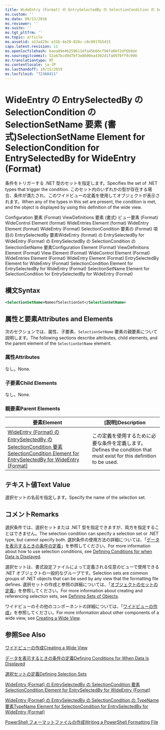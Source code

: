 ```yaml
---
title: WideEntry (Format) の EntrySelectedBy の SelectionCondition の SelectionSetName 要素Microsoft Docs
ms.custom: ''
ms.date: 09/13/2016
ms.reviewer: ''
ms.suite: ''
ms.tgt_pltfrm: ''
ms.topic: article
ms.assetid: a13a429c-a31b-4e29-828c-c0c0917b5415
caps.latest.revision: 11
ms.openlocfilehash: baea89e4b259611dfa45b6bcf94fa0bf2df6b9de
ms.sourcegitcommit: 52a67bcd9d7bf3e8600ea4302d1fa8970ff9c998
ms.translationtype: MT
ms.contentlocale: ja-JP
ms.lasthandoff: 10/15/2019
ms.locfileid: "72368411"
---
```

# <a name="selectionsetname-element-for-selectioncondition-for-entryselectedby-for-wideentry-format"></a><span data-ttu-id="14203-102">WideEntry の EntrySelectedBy の SelectionCondition の SelectionSetName 要素 (書式)</span><span class="sxs-lookup"><span data-stu-id="14203-102">SelectionSetName Element for SelectionCondition for EntrySelectedBy for WideEntry (Format)</span></span>

<span data-ttu-id="14203-103">条件をトリガーする .NET 型のセットを指定します。</span><span class="sxs-lookup"><span data-stu-id="14203-103">Specifies the set of .NET types that trigger the condition.</span></span> <span data-ttu-id="14203-104">このセット内のいずれかの型が存在する場合、条件が満たされ、このワイドビューの定義を使用してオブジェクトが表示されます。</span><span class="sxs-lookup"><span data-stu-id="14203-104">When any of the types in this set are present, the condition is met, and the object is displayed by using this definition of the wide view.</span></span>

<span data-ttu-id="14203-105">Configuration 要素 (Format) ViewDefinitions 要素 (書式) ビュー要素 (Format) WideControl Element (format) WideEntries Element (format) WideEntry Element (format) WideEntry (Format) SelectionCondition 要素の (Format) 項目の EntrySelectedBy 要素WideEntry (format) の EntrySelectedBy for WideEntry (Format) の EntrySelectedBy の SelectionCondition の SelectionSetName 要素</span><span class="sxs-lookup"><span data-stu-id="14203-105">Configuration Element (Format) ViewDefinitions Element (Format) View Element (Format) WideControl Element (Format) WideEntries Element (Format) WideEntry Element (Format) EntrySelectedBy Element for WideEntry (Format) SelectionCondition Element for EntrySelectedBy for WideEntry (Format) SelectionSetName Element for SelectionCondition for EntrySelectedBy for WideEntry (Format)</span></span>

## <a name="syntax"></a><span data-ttu-id="14203-106">構文</span><span class="sxs-lookup"><span data-stu-id="14203-106">Syntax</span></span>

```xml
<SelectionSetName>NameofSelectionSet</SelectionSetName>
```

## <a name="attributes-and-elements"></a><span data-ttu-id="14203-107">属性と要素</span><span class="sxs-lookup"><span data-stu-id="14203-107">Attributes and Elements</span></span>

<span data-ttu-id="14203-108">次のセクションでは、属性、子要素、`SelectionSetName` 要素の親要素について説明します。</span><span class="sxs-lookup"><span data-stu-id="14203-108">The following sections describe attributes, child elements, and the parent element of the `SelectionSetName` element.</span></span>

### <a name="attributes"></a><span data-ttu-id="14203-109">属性</span><span class="sxs-lookup"><span data-stu-id="14203-109">Attributes</span></span>

<span data-ttu-id="14203-110">なし。</span><span class="sxs-lookup"><span data-stu-id="14203-110">None.</span></span>

### <a name="child-elements"></a><span data-ttu-id="14203-111">子要素</span><span class="sxs-lookup"><span data-stu-id="14203-111">Child Elements</span></span>

<span data-ttu-id="14203-112">なし。</span><span class="sxs-lookup"><span data-stu-id="14203-112">None.</span></span>

### <a name="parent-elements"></a><span data-ttu-id="14203-113">親要素</span><span class="sxs-lookup"><span data-stu-id="14203-113">Parent Elements</span></span>

|<span data-ttu-id="14203-114">要素</span><span class="sxs-lookup"><span data-stu-id="14203-114">Element</span></span>|<span data-ttu-id="14203-115">[説明]</span><span class="sxs-lookup"><span data-stu-id="14203-115">Description</span></span>|
|-------------|-----------------|
|[<span data-ttu-id="14203-116">WideEntry (Format) の EntrySelectedBy の SelectionCondition 要素</span><span class="sxs-lookup"><span data-stu-id="14203-116">SelectionCondition Element for EntrySelectedBy for WideEntry (Format)</span></span>](./selectioncondition-element-for-entryselectedby-for-widecontrol-format.md)|<span data-ttu-id="14203-117">この定義を使用するために必要な条件を定義します。</span><span class="sxs-lookup"><span data-stu-id="14203-117">Defines the condition that must exist for this definition to be used.</span></span>|

## <a name="text-value"></a><span data-ttu-id="14203-118">テキスト値</span><span class="sxs-lookup"><span data-stu-id="14203-118">Text Value</span></span>

<span data-ttu-id="14203-119">選択セットの名前を指定します。</span><span class="sxs-lookup"><span data-stu-id="14203-119">Specify the name of the selection set.</span></span>

## <a name="remarks"></a><span data-ttu-id="14203-120">コメント</span><span class="sxs-lookup"><span data-stu-id="14203-120">Remarks</span></span>

<span data-ttu-id="14203-121">選択条件では、選択セットまたは .NET 型を指定できますが、両方を指定することはできません。</span><span class="sxs-lookup"><span data-stu-id="14203-121">The selection condition can specify a selection set or .NET type, but cannot specify both.</span></span> <span data-ttu-id="14203-122">選択条件の使用方法の詳細については、「[データを表示するときの条件の定義](./defining-conditions-for-displaying-data.md)」を参照してください。</span><span class="sxs-lookup"><span data-stu-id="14203-122">For more information about how to use selection conditions, see [Defining Conditions for when Data is Displayed](./defining-conditions-for-displaying-data.md).</span></span>

<span data-ttu-id="14203-123">選択セットは、書式設定ファイルによって定義される任意のビューで使用できる .NET オブジェクトの一般的なグループです。</span><span class="sxs-lookup"><span data-stu-id="14203-123">Selection sets are common groups of .NET objects that can be used by any view that the formatting file defines.</span></span> <span data-ttu-id="14203-124">選択セットの作成と参照の詳細については、「[オブジェクトのセットの定義](./defining-selection-sets.md)」を参照してください。</span><span class="sxs-lookup"><span data-stu-id="14203-124">For more information about creating and referencing selection sets, see [Defining Sets of Objects](./defining-selection-sets.md).</span></span>

<span data-ttu-id="14203-125">ワイドビューのその他のコンポーネントの詳細については、「[ワイドビューの作成](./creating-a-wide-view.md)」を参照してください。</span><span class="sxs-lookup"><span data-stu-id="14203-125">For more information about other components of a wide view, see [Creating a Wide View](./creating-a-wide-view.md).</span></span>

## <a name="see-also"></a><span data-ttu-id="14203-126">参照</span><span class="sxs-lookup"><span data-stu-id="14203-126">See Also</span></span>

[<span data-ttu-id="14203-127">ワイドビューの作成</span><span class="sxs-lookup"><span data-stu-id="14203-127">Creating a Wide View</span></span>](./creating-a-wide-view.md)

[<span data-ttu-id="14203-128">データを表示するときの条件の定義</span><span class="sxs-lookup"><span data-stu-id="14203-128">Defining Conditions for When Data Is Displayed</span></span>](./defining-conditions-for-displaying-data.md)

[<span data-ttu-id="14203-129">選択セットの定義</span><span class="sxs-lookup"><span data-stu-id="14203-129">Defining Selection Sets</span></span>](./defining-selection-sets.md)

[<span data-ttu-id="14203-130">WideEntry (Format) の EntrySelectedBy の SelectionCondition 要素</span><span class="sxs-lookup"><span data-stu-id="14203-130">SelectionCondition Element for EntrySelectedBy for WideEntry (Format)</span></span>](./selectioncondition-element-for-entryselectedby-for-widecontrol-format.md)

[<span data-ttu-id="14203-131">WideEntry (Format) の EntrySelectedBy の SelectionCondition の TypeName 要素</span><span class="sxs-lookup"><span data-stu-id="14203-131">TypeName Element for SelectionCondition for EntrySelectedBy for WideEntry (Format)</span></span>](./typename-element-for-selectioncondition-for-entryselectedby-for-widecontrol-format.md)

[<span data-ttu-id="14203-132">PowerShell フォーマットファイルの作成</span><span class="sxs-lookup"><span data-stu-id="14203-132">Writing a PowerShell Formatting File</span></span>](./writing-a-powershell-formatting-file.md)
